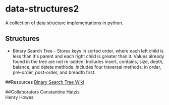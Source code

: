 # data-structures2

A collection of data structure implementations in python.

## Structures
* Binary Search Tree - Stores keys in sorted order, where each left child is less than it's parent and each right child is greater than it. Values already found in the tree are not re-added. Includes insert, contains, size, depth, balance, and delete methods. Includes four traversal methods: in order, pre-order, post-order, and breadth first.


##Resources
[Binary Search Tree Wiki](http://en.wikipedia.org/wiki/Binary_search_tree)  


##Collaborators
Constantine Hatzis  
Henry Howes  
